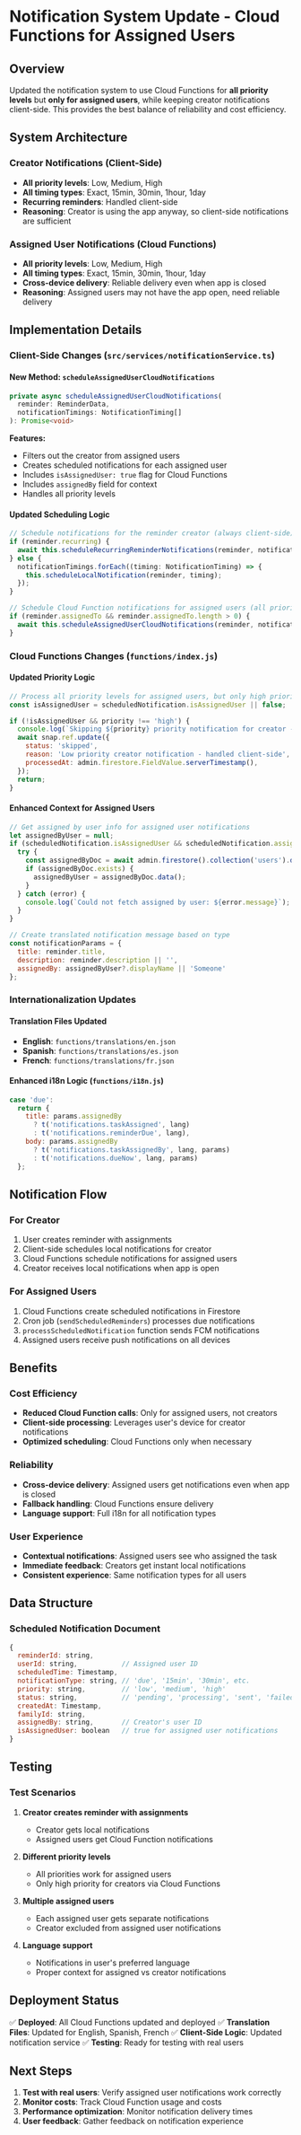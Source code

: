 # Notification System Update - Cloud Functions for Assigned Users

## Overview
Updated the notification system to use Cloud Functions for **all priority levels** but **only for assigned users**, while keeping creator notifications client-side. This provides the best balance of reliability and cost efficiency.

## System Architecture

### Creator Notifications (Client-Side)
- **All priority levels**: Low, Medium, High
- **All timing types**: Exact, 15min, 30min, 1hour, 1day
- **Recurring reminders**: Handled client-side
- **Reasoning**: Creator is using the app anyway, so client-side notifications are sufficient

### Assigned User Notifications (Cloud Functions)
- **All priority levels**: Low, Medium, High
- **All timing types**: Exact, 15min, 30min, 1hour, 1day
- **Cross-device delivery**: Reliable delivery even when app is closed
- **Reasoning**: Assigned users may not have the app open, need reliable delivery

## Implementation Details

### Client-Side Changes (`src/services/notificationService.ts`)

#### New Method: `scheduleAssignedUserCloudNotifications`
```typescript
private async scheduleAssignedUserCloudNotifications(
  reminder: ReminderData, 
  notificationTimings: NotificationTiming[]
): Promise<void>
```

**Features:**
- Filters out the creator from assigned users
- Creates scheduled notifications for each assigned user
- Includes `isAssignedUser: true` flag for Cloud Functions
- Includes `assignedBy` field for context
- Handles all priority levels

#### Updated Scheduling Logic
```typescript
// Schedule notifications for the reminder creator (always client-side)
if (reminder.recurring) {
  await this.scheduleRecurringReminderNotifications(reminder, notificationTimings);
} else {
  notificationTimings.forEach((timing: NotificationTiming) => {
    this.scheduleLocalNotification(reminder, timing);
  });
}

// Schedule Cloud Function notifications for assigned users (all priority levels)
if (reminder.assignedTo && reminder.assignedTo.length > 0) {
  await this.scheduleAssignedUserCloudNotifications(reminder, notificationTimings);
}
```

### Cloud Functions Changes (`functions/index.js`)

#### Updated Priority Logic
```javascript
// Process all priority levels for assigned users, but only high priority for creators
const isAssignedUser = scheduledNotification.isAssignedUser || false;

if (!isAssignedUser && priority !== 'high') {
  console.log(`Skipping ${priority} priority notification for creator - should be handled client-side`);
  await snap.ref.update({
    status: 'skipped',
    reason: 'Low priority creator notification - handled client-side',
    processedAt: admin.firestore.FieldValue.serverTimestamp(),
  });
  return;
}
```

#### Enhanced Context for Assigned Users
```javascript
// Get assigned by user info for assigned user notifications
let assignedByUser = null;
if (scheduledNotification.isAssignedUser && scheduledNotification.assignedBy) {
  try {
    const assignedByDoc = await admin.firestore().collection('users').doc(scheduledNotification.assignedBy).get();
    if (assignedByDoc.exists) {
      assignedByUser = assignedByDoc.data();
    }
  } catch (error) {
    console.log(`Could not fetch assigned by user: ${error.message}`);
  }
}

// Create translated notification message based on type
const notificationParams = {
  title: reminder.title,
  description: reminder.description || '',
  assignedBy: assignedByUser?.displayName || 'Someone'
};
```

### Internationalization Updates

#### Translation Files Updated
- **English**: `functions/translations/en.json`
- **Spanish**: `functions/translations/es.json`
- **French**: `functions/translations/fr.json`

#### Enhanced i18n Logic (`functions/i18n.js`)
```javascript
case 'due':
  return {
    title: params.assignedBy 
      ? t('notifications.taskAssigned', lang)
      : t('notifications.reminderDue', lang),
    body: params.assignedBy 
      ? t('notifications.taskAssignedBy', lang, params)
      : t('notifications.dueNow', lang, params)
  };
```

## Notification Flow

### For Creator
1. User creates reminder with assignments
2. Client-side schedules local notifications for creator
3. Cloud Functions schedule notifications for assigned users
4. Creator receives local notifications when app is open

### For Assigned Users
1. Cloud Functions create scheduled notifications in Firestore
2. Cron job (`sendScheduledReminders`) processes due notifications
3. `processScheduledNotification` function sends FCM notifications
4. Assigned users receive push notifications on all devices

## Benefits

### Cost Efficiency
- **Reduced Cloud Function calls**: Only for assigned users, not creators
- **Client-side processing**: Leverages user's device for creator notifications
- **Optimized scheduling**: Cloud Functions only when necessary

### Reliability
- **Cross-device delivery**: Assigned users get notifications even when app is closed
- **Fallback handling**: Cloud Functions ensure delivery
- **Language support**: Full i18n for all notification types

### User Experience
- **Contextual notifications**: Assigned users see who assigned the task
- **Immediate feedback**: Creators get instant local notifications
- **Consistent experience**: Same notification types for all users

## Data Structure

### Scheduled Notification Document
```javascript
{
  reminderId: string,
  userId: string,           // Assigned user ID
  scheduledTime: Timestamp,
  notificationType: string, // 'due', '15min', '30min', etc.
  priority: string,         // 'low', 'medium', 'high'
  status: string,           // 'pending', 'processing', 'sent', 'failed'
  createdAt: Timestamp,
  familyId: string,
  assignedBy: string,       // Creator's user ID
  isAssignedUser: boolean   // true for assigned user notifications
}
```

## Testing

### Test Scenarios
1. **Creator creates reminder with assignments**
   - Creator gets local notifications
   - Assigned users get Cloud Function notifications

2. **Different priority levels**
   - All priorities work for assigned users
   - Only high priority for creators via Cloud Functions

3. **Multiple assigned users**
   - Each assigned user gets separate notifications
   - Creator excluded from assigned user notifications

4. **Language support**
   - Notifications in user's preferred language
   - Proper context for assigned vs creator notifications

## Deployment Status
✅ **Deployed**: All Cloud Functions updated and deployed
✅ **Translation Files**: Updated for English, Spanish, French
✅ **Client-Side Logic**: Updated notification service
✅ **Testing**: Ready for testing with real users

## Next Steps
1. **Test with real users**: Verify assigned user notifications work correctly
2. **Monitor costs**: Track Cloud Function usage and costs
3. **Performance optimization**: Monitor notification delivery times
4. **User feedback**: Gather feedback on notification experience 